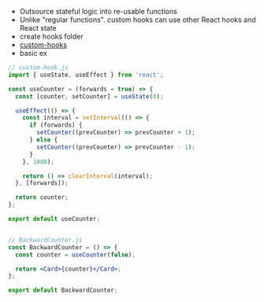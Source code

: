 - Outsource stateful logic into re-usable functions
- Unlike "regular functions". custom hooks can use other React hooks and React state
- create hooks folder
- [custom-hooks](https://react.dev/learn/reusing-logic-with-custom-hooks)
- basic ex
```jsx
// custom-hook.js
import { useState, useEffect } from 'react';

const useCounter = (forwards = true) => {
  const [counter, setCounter] = useState(0);

  useEffect(() => {
    const interval = setInterval(() => {
      if (forwards) {
        setCounter((prevCounter) => prevCounter + 1);
      } else {
        setCounter((prevCounter) => prevCounter - 1);
      }
    }, 1000);

    return () => clearInterval(interval);
  }, [forwards]);

  return counter;
};

export default useCounter;


// BackwardCounter.js
const BackwardCounter = () => {
  const counter = useCounter(false);

  return <Card>{counter}</Card>;
};

export default BackwardCounter;
```